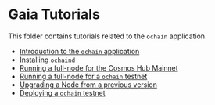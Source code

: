 <!--
order: false
parent:
  order: 3
-->

# Gaia Tutorials

This folder contains tutorials related to the `ochain` application.

- [Introduction to the `ochain` application](./what-is-ochain.md)
- [Installing `ochaind`](./installation.md)
- [Running a full-node for the Cosmos Hub Mainnet](./join-mainnet.md)
- [Running a full-node for a `ochain` testnet](./join-testnet.md)
- [Upgrading a Node from a previous version](./upgrade-node.md)
- [Deploying a `ochain` testnet](./deploy-testnet.md)
